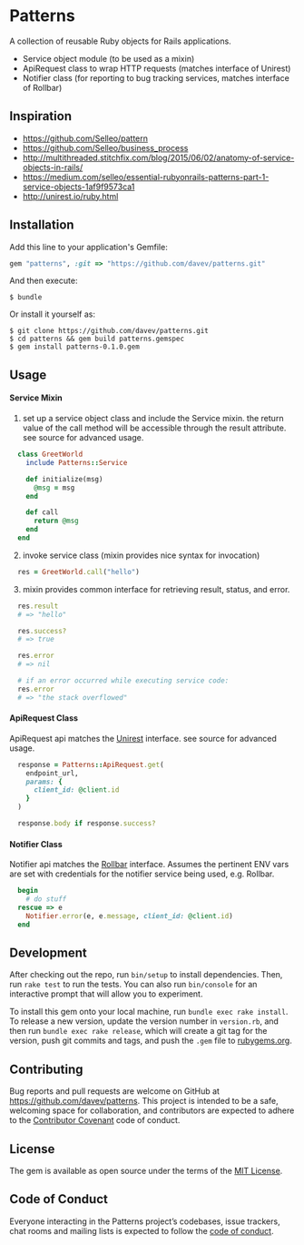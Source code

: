 # Patterns

A collection of reusable Ruby objects for Rails applications.
* Service object module (to be used as a mixin)
* ApiRequest class to wrap HTTP requests (matches interface of Unirest)
* Notifier class (for reporting to bug tracking services, matches interface of Rollbar)

## Inspiration

* https://github.com/Selleo/pattern
* https://github.com/Selleo/business_process
* http://multithreaded.stitchfix.com/blog/2015/06/02/anatomy-of-service-objects-in-rails/
* https://medium.com/selleo/essential-rubyonrails-patterns-part-1-service-objects-1af9f9573ca1
* http://unirest.io/ruby.html

## Installation

Add this line to your application's Gemfile:

```ruby
gem "patterns", :git => "https://github.com/davev/patterns.git"
```

And then execute:

    $ bundle

Or install it yourself as:

    $ git clone https://github.com/davev/patterns.git
    $ cd patterns && gem build patterns.gemspec
    $ gem install patterns-0.1.0.gem

## Usage

#### Service Mixin
1. set up a service object class and include the Service mixin.  the return value of the call method will be accessible through the result attribute.  see source for advanced usage.

```ruby
  class GreetWorld
    include Patterns::Service

    def initialize(msg)
      @msg = msg
    end

    def call
      return @msg
    end
  end
```

2. invoke service class (mixin provides nice syntax for invocation)
```ruby
  res = GreetWorld.call("hello")
```

3. mixin provides common interface for retrieving result, status, and error.
```ruby
  res.result
  # => "hello"

  res.success?
  # => true

  res.error
  # => nil

  # if an error occurred while executing service code:
  res.error
  # => "the stack overflowed"
```

#### ApiRequest Class
ApiRequest api matches the [Unirest](http://unirest.io/ruby.html) interface.  see source for advanced usage.

```ruby
  response = Patterns::ApiRequest.get(
    endpoint_url,
    params: {
      client_id: @client.id
    }
  )

  response.body if response.success?
```

#### Notifier Class
Notifier api matches the [Rollbar](https://rollbar.com/docs/notifier/rollbar-gem/) interface.  Assumes the pertinent ENV vars are set with credentials for the notifier service being used, e.g. Rollbar.
```ruby
  begin
    # do stuff
  rescue => e
    Notifier.error(e, e.message, client_id: @client.id)
  end
```



## Development

After checking out the repo, run `bin/setup` to install dependencies. Then, run `rake test` to run the tests. You can also run `bin/console` for an interactive prompt that will allow you to experiment.

To install this gem onto your local machine, run `bundle exec rake install`. To release a new version, update the version number in `version.rb`, and then run `bundle exec rake release`, which will create a git tag for the version, push git commits and tags, and push the `.gem` file to [rubygems.org](https://rubygems.org).

## Contributing

Bug reports and pull requests are welcome on GitHub at https://github.com/davev/patterns. This project is intended to be a safe, welcoming space for collaboration, and contributors are expected to adhere to the [Contributor Covenant](http://contributor-covenant.org) code of conduct.

## License

The gem is available as open source under the terms of the [MIT License](https://opensource.org/licenses/MIT).

## Code of Conduct

Everyone interacting in the Patterns project’s codebases, issue trackers, chat rooms and mailing lists is expected to follow the [code of conduct](https://github.com/davev/patterns/blob/master/CODE_OF_CONDUCT.md).
